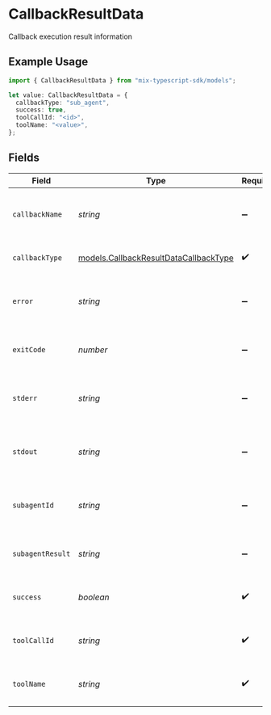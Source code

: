 # CallbackResultData

Callback execution result information

## Example Usage

```typescript
import { CallbackResultData } from "mix-typescript-sdk/models";

let value: CallbackResultData = {
  callbackType: "sub_agent",
  success: true,
  toolCallId: "<id>",
  toolName: "<value>",
};
```

## Fields

| Field                                                                                | Type                                                                                 | Required                                                                             | Description                                                                          |
| ------------------------------------------------------------------------------------ | ------------------------------------------------------------------------------------ | ------------------------------------------------------------------------------------ | ------------------------------------------------------------------------------------ |
| `callbackName`                                                                       | *string*                                                                             | :heavy_minus_sign:                                                                   | Human-readable name of the callback (optional)                                       |
| `callbackType`                                                                       | [models.CallbackResultDataCallbackType](../models/callbackresultdatacallbacktype.md) | :heavy_check_mark:                                                                   | Type of callback executed                                                            |
| `error`                                                                              | *string*                                                                             | :heavy_minus_sign:                                                                   | Error message if callback failed (optional)                                          |
| `exitCode`                                                                           | *number*                                                                             | :heavy_minus_sign:                                                                   | Exit code from bash callback (optional)                                              |
| `stderr`                                                                             | *string*                                                                             | :heavy_minus_sign:                                                                   | Standard error from bash callback (optional)                                         |
| `stdout`                                                                             | *string*                                                                             | :heavy_minus_sign:                                                                   | Standard output from bash callback (optional)                                        |
| `subagentId`                                                                         | *string*                                                                             | :heavy_minus_sign:                                                                   | ID of spawned sub-agent session (optional)                                           |
| `subagentResult`                                                                     | *string*                                                                             | :heavy_minus_sign:                                                                   | Result from sub-agent execution (optional)                                           |
| `success`                                                                            | *boolean*                                                                            | :heavy_check_mark:                                                                   | Whether callback executed successfully                                               |
| `toolCallId`                                                                         | *string*                                                                             | :heavy_check_mark:                                                                   | ID of the tool call that triggered this callback                                     |
| `toolName`                                                                           | *string*                                                                             | :heavy_check_mark:                                                                   | Name of the tool that triggered callback                                             |